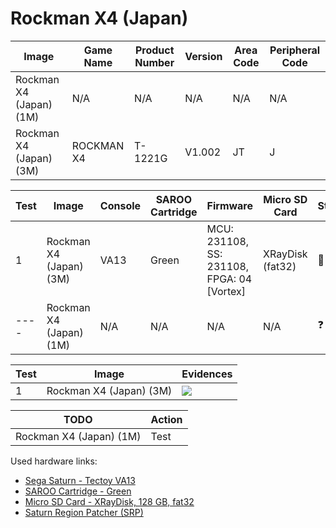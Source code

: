 # Rockman X4 (Japan)

| Image                   | Game Name  | Product Number | Version | Area Code | Peripheral Code |
| ----------------------- | ---------- | -------------- | ------- | --------- | --------------- |
| Rockman X4 (Japan) (1M) | N/A        | N/A            | N/A     | N/A       | N/A             |
| Rockman X4 (Japan) (3M) | ROCKMAN X4 | T-1221G        | V1.002  | JT        | J               |

| Test | Image                   | Console | SAROO Cartridge | Firmware                                   | Micro SD Card    | Status     | Time Played        |
| ---- | ----------------------- | ------- | --------------- | ------------------------------------------ | ---------------- | ---------- | ------------------ |
| 1    | Rockman X4 (Japan) (3M) | VA13    | Green           | MCU: 231108, SS: 231108, FPGA: 04 [Vortex] | XRayDisk (fat32) | :100:      | 1 hour, 46 minutes |
| ---- | Rockman X4 (Japan) (1M) | N/A     | N/A             | N/A                                        | N/A              | :question: | N/A                |

| Test | Image                   | Evidences                                                                                        |
| ---- | ----------------------- | ------------------------------------------------------------------------------------------------ |
| 1    | Rockman X4 (Japan) (3M) | [![](https://img.youtube.com/vi/YRtfkrKWTDI/0.jpg)](https://www.youtube.com/watch?v=YRtfkrKWTDI) |

| TODO                    | Action |
| ----------------------- | ------ |
| Rockman X4 (Japan) (1M) | Test   |

Used hardware links:

- [Sega Saturn - Tectoy VA13](../../../../Info/Consoles/VA13/README.md)
- [SAROO Cartridge - Green](../../../../Info/Cartridges/RetroGameParadiseStore/1.32F/README.md)
- [Micro SD Card - XRayDisk, 128 GB, fat32](../../../../Info/SdCards/XRayDisk/128GB/fat32/README.md)
- [Saturn Region Patcher (SRP)](https://segaxtreme.net/resources/saturn-region-patcher.81/download)
